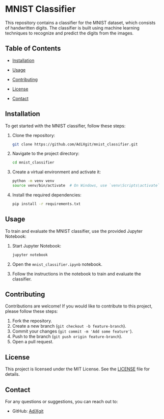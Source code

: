 # MNIST Classifier

This repository contains a classifier for the MNIST dataset, which consists of handwritten digits. The classifier is built using machine learning techniques to recognize and predict the digits from the images.

## Table of Contents

- [Installation](#installation)
- [Usage](#usage)

- [Contributing](#contributing)
- [License](#license)
- [Contact](#contact)

## Installation

To get started with the MNIST classifier, follow these steps:

1. Clone the repository:
    ```bash
    git clone https://github.com/AdiXgit/mnist_classifier.git
    ```

2. Navigate to the project directory:
    ```bash
    cd mnist_classifier
    ```

3. Create a virtual environment and activate it:
    ```bash
    python -m venv venv
    source venv/bin/activate  # On Windows, use `venv\Scripts\activate`
    ```

4. Install the required dependencies:
    ```bash
    pip install -r requirements.txt
    ```

## Usage

To train and evaluate the MNIST classifier, use the provided Jupyter Notebook:

1. Start Jupyter Notebook:
    ```bash
    jupyter notebook
    ```

2. Open the `mnist_classifier.ipynb` notebook.

3. Follow the instructions in the notebook to train and evaluate the classifier.


## Contributing

Contributions are welcome! If you would like to contribute to this project, please follow these steps:

1. Fork the repository.
2. Create a new branch (`git checkout -b feature-branch`).
3. Commit your changes (`git commit -m 'Add some feature'`).
4. Push to the branch (`git push origin feature-branch`).
5. Open a pull request.

## License

This project is licensed under the MIT License. See the [LICENSE](LICENSE) file for details.

## Contact

For any questions or suggestions, you can reach out to:

- GitHub: [AdiXgit](https://github.com/AdiXgit)




